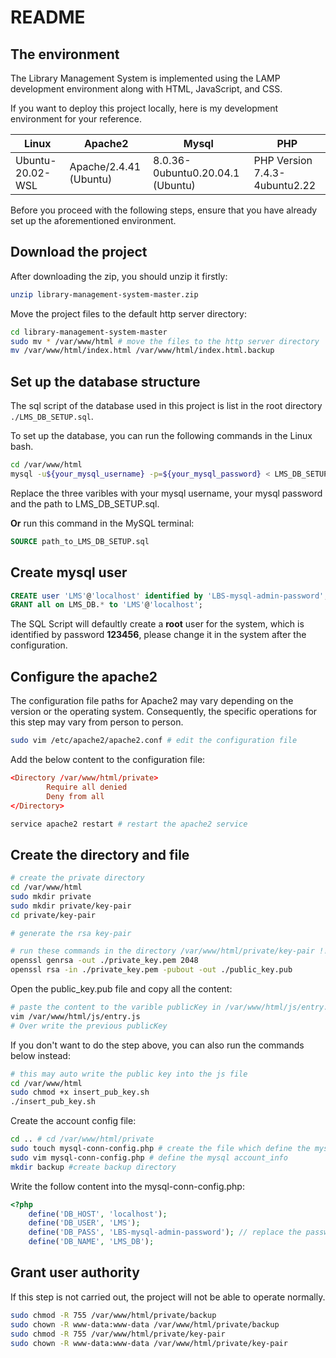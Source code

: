 # README

## The environment

The Library Management System is implemented using the LAMP development environment along with HTML, JavaScript, and CSS.

If you want to deploy this project locally, here is my development environment for your reference.

| Linux            | Apache2                | Mysql                            | PHP                           |
| ---------------- | ---------------------- | -------------------------------- | ----------------------------- |
| Ubuntu-20.02-WSL | Apache/2.4.41 (Ubuntu) | 8.0.36-0ubuntu0.20.04.1 (Ubuntu) | PHP Version 7.4.3-4ubuntu2.22 |

Before you proceed with the following steps, ensure that you have already set up the aforementioned environment.

## Download the project

After downloading the zip, you should unzip it firstly:

```bash
unzip library-management-system-master.zip
```

Move the project files to the default http server directory:

```bash
cd library-management-system-master
sudo mv * /var/www/html # move the files to the http server directory
mv /var/www/html/index.html /var/www/html/index.html.backup
```

## Set up the database structure

The sql script of the database used in this project is list in the root directory `./LMS_DB_SETUP.sql`.

To set up the database, you can run the following commands in the Linux bash.

```bash
cd /var/www/html
mysql -u${your_mysql_username} -p=${your_mysql_password} < LMS_DB_SETUP.sql
```

Replace the three varibles with your mysql username, your mysql password and the path to LMS_DB_SETUP.sql.

**Or** run this command in the MySQL terminal:

```sql
SOURCE path_to_LMS_DB_SETUP.sql
```

## Create mysql user

```sql
CREATE user 'LMS'@'localhost' identified by 'LBS-mysql-admin-password';
GRANT all on LMS_DB.* to 'LMS'@'localhost';
```

The SQL Script will defaultly create a **root** user for the system, which is identified by password **123456**, please change it in the system after the configuration.

## Configure the apache2

The configuration file paths for Apache2 may vary depending on the version or the operating system. Consequently, the specific operations for this step may vary from person to person.

```bash
sudo vim /etc/apache2/apache2.conf # edit the configuration file
```

Add the below content to the configuration file:

```conf
<Directory /var/www/html/private>
        Require all denied
        Deny from all
</Directory>
```

```bash
service apache2 restart # restart the apache2 service
```

## Create the directory and file

```bash
# create the private directory
cd /var/www/html
sudo mkdir private
sudo mkdir private/key-pair
cd private/key-pair 
```

```bash
# generate the rsa key-pair

# run these commands in the directory /var/www/html/private/key-pair !!
openssl genrsa -out ./private_key.pem 2048
openssl rsa -in ./private_key.pem -pubout -out ./public_key.pub
```

Open the public_key.pub file and copy all the content:

```bash
# paste the content to the varible publicKey in /var/www/html/js/entry.js line 125
vim /var/www/html/js/entry.js
# Over write the previous publicKey
```

If you don't want to do the step above, you can also run the commands below instead:

```bash
# this may auto write the public key into the js file
cd /var/www/html
sudo chmod +x insert_pub_key.sh
./insert_pub_key.sh
```

Create the account config file:

```bash
cd .. # cd /var/www/html/private
sudo touch mysql-conn-config.php # create the file which define the mysql account_info
sudo vim mysql-conn-config.php # define the mysql account_info
mkdir backup #create backup directory
```

Write the follow content into the mysql-conn-config.php:

```php
<?php
    define('DB_HOST', 'localhost');
    define('DB_USER', 'LMS');
    define('DB_PASS', 'LBS-mysql-admin-password'); // replace the password with your own password
    define('DB_NAME', 'LMS_DB');
```

## Grant user authority

If this step is not carried out, the project will not be able to operate normally.

```bash
sudo chmod -R 755 /var/www/html/private/backup
sudo chown -R www-data:www-data /var/www/html/private/backup
sudo chmod -R 755 /var/www/html/private/key-pair
sudo chown -R www-data:www-data /var/www/html/private/key-pair
```
